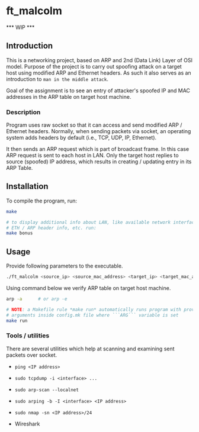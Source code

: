 # ft_malcolm

*** WIP ***

## Introduction

This is a networking project, based on ARP and 2nd (Data Link) Layer of OSI model.
Purpose of the project is to carry out spoofing attack on a target host using
modified ARP and Ethernet headers. As such it also serves as an introduction to
`man in the middle attack`.

Goal of the assignment is to see an entry of attacker's spoofed IP and MAC
addresses in the ARP table on target host machine.

### Description

Program uses raw socket so that it can access and send modified ARP / Ethernet
headers. Normally, when sending packets via socket, an operating system adds
headers by default (i.e., TCP, UDP, IP, Ethernet).

It then sends an ARP request which is part of broadcast frame. In this case ARP
request is sent to each host in LAN. Only the target host replies to source
(spoofed) IP address, which results in creating / updating entry in its ARP Table.

## Installation

To compile the program, run:
```bash
make
```
```bash
# to display additional info about LAN, like available network interfaces,
# ETH / ARP header info, etc. run:
make bonus
```

## Usage

Provide following parameters to the executable.
```bash
./ft_malcolm <source_ip> <source_mac_address> <target_ip> <target_mac_address>
```
Using command below we verify ARP table on target host machine.
```bash
arp -a      # or arp -e
```

```bash
# NOTE: a Makefile rule *make run* automatically runs program with provided
# arguments inside config.mk file where ```ARG``` variable is set 
make run
```

### Tools / utilities

There are several utilities which help at scanning and examining sent packets
over socket.

* ```ping <IP address>```

* ```sudo tcpdump -i <interface> ...```

* ```sudo arp-scan --localnet```

* ```sudo arping -b -I <interface> <IP address>```

* ```sudo nmap -sn <IP address>/24```

* Wireshark
